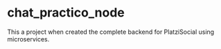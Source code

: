 # chat_practico_node
This a project when created the complete backend for PlatziSocial using microservices.
